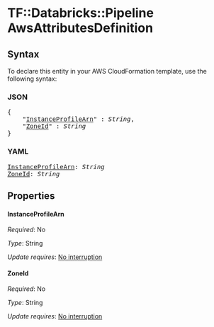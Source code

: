 # TF::Databricks::Pipeline AwsAttributesDefinition

## Syntax

To declare this entity in your AWS CloudFormation template, use the following syntax:

### JSON

<pre>
{
    "<a href="#instanceprofilearn" title="InstanceProfileArn">InstanceProfileArn</a>" : <i>String</i>,
    "<a href="#zoneid" title="ZoneId">ZoneId</a>" : <i>String</i>
}
</pre>

### YAML

<pre>
<a href="#instanceprofilearn" title="InstanceProfileArn">InstanceProfileArn</a>: <i>String</i>
<a href="#zoneid" title="ZoneId">ZoneId</a>: <i>String</i>
</pre>

## Properties

#### InstanceProfileArn

_Required_: No

_Type_: String

_Update requires_: [No interruption](https://docs.aws.amazon.com/AWSCloudFormation/latest/UserGuide/using-cfn-updating-stacks-update-behaviors.html#update-no-interrupt)

#### ZoneId

_Required_: No

_Type_: String

_Update requires_: [No interruption](https://docs.aws.amazon.com/AWSCloudFormation/latest/UserGuide/using-cfn-updating-stacks-update-behaviors.html#update-no-interrupt)

